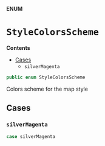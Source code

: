 **ENUM**

# `StyleColorsScheme`

**Contents**

- [Cases](#cases)
  - `silverMagenta`

```swift
public enum StyleColorsScheme
```

Colors scheme for the map style

## Cases
### `silverMagenta`

```swift
case silverMagenta
```
